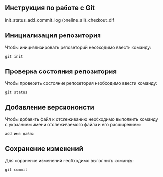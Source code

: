 ## **Инструкция по работе с Git**

init_status_add_commit_log (oneline_all)_checkout_dif

## Инициализация репозитория

Чтобы инициализировать репозеторий необходимо ввести команду:

    git init    

   ##  Проверка состояния репозитория

Чтобы проверить состояние репозетория необходимо ввести команду:

    git status

 ## Добавление версиононсти
 
 Чтобы добавить файл к отслеживанию необходимо выполнить команду с указанием имени отслеживаемого файла и его расширением:

    add имя файла

##  Сохранение изменений 

Для соранение изменений необходимо выполнить команду:

    git commit









